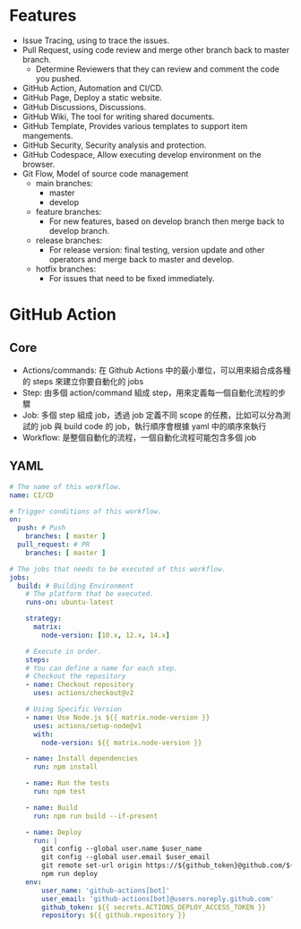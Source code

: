 <link rel="stylesheet" type="text/css" href="styles.css">

# Features
- Issue Tracing, using to trace the issues.
- Pull Request, using code review and merge other branch back to master branch.
  - Determine Reviewers that they can review and comment the code you pushed.
- GitHub Action, Automation and CI/CD.
- GitHub Page, Deploy a static website.
- GitHub Discussions, Discussions.
- GitHub Wiki, The tool for writing shared documents.
- GitHub Template, Provides various templates to support item mangements.
- GitHub Security, Security analysis and protection.
- GitHub Codespace, Allow executing develop environment on the browser.
- Git Flow, Model of source code management
  - main branches:
    - master
    - develop
  - feature branches: 
    - For new features, based on develop branch then merge back to develop branch.
  - release branches: 
    - For release version: final testing, version update and other operators and merge back to master and develop.
  - hotfix branches:
    - For issues that need to be fixed immediately.

# GitHub Action
## Core
- Actions/commands: 在 Github Actions 中的最小單位，可以用來組合成各種的 steps 來建立你要自動化的 jobs 
- Step: 由多個 action/command 組成 step，用來定義每一個自動化流程的步驟
- Job: 多個 step 組成 job，透過 job 定義不同 scope 的任務，比如可以分為測試的 job 與 build code 的 job，執行順序會根據 yaml 中的順序來執行
- Workflow: 是整個自動化的流程，一個自動化流程可能包含多個 job

## YAML
```YAML
# The name of this workflow.
name: CI/CD

# Trigger conditions of this workflow.
on:
  push: # Push
    branches: [ master ]
  pull_request: # PR
    branches: [ master ]

# The jobs that needs to be executed of this workflow.
jobs:
  build: # Building Environment
    # The platform that be executed.
    runs-on: ubuntu-latest

    strategy:
      matrix:
        node-version: [10.x, 12.x, 14.x]

    # Execute in order.
    steps:
    # You can define a name for each step.
    # Checkout the repository
    - name: Checkout repository
      uses: actions/checkout@v2

    # Using Specific Version
    - name: Use Node.js ${{ matrix.node-version }}
      uses: actions/setup-node@v1
      with:
        node-version: ${{ matrix.node-version }}

    - name: Install dependencies
      run: npm install

    - name: Run the tests
      run: npm test

    - name: Build
      run: npm run build --if-present

    - name: Deploy
      run: |
        git config --global user.name $user_name
        git config --global user.email $user_email
        git remote set-url origin https://${github_token}@github.com/${repository}
        npm run deploy
    env:
        user_name: 'github-actions[bot]'
        user_email: 'github-actions[bot]@users.noreply.github.com'
        github_token: ${{ secrets.ACTIONS_DEPLOY_ACCESS_TOKEN }}
        repository: ${{ github.repository }}

```

